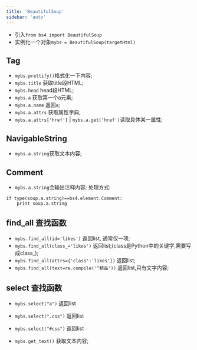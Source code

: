 ```yaml
---
title: 'BeautifulSoup'
sidebar: 'auto'
---
```


* 引入`from bs4 import BeautifulSoup`
* 实例化一个对象`mybs = BeautifulSoup(targetHtml)`

## Tag
* `mybs.prettify()`格式化一下内容;
* `mybs.title` 获取title段HTML;
* `mybs.head` head段HTML;
* `mybs.a` 获取第一个a元素;
* `mybs.a.name` 返回`a`;
* `mybs.a.attrs` 获取属性字典;
* `mybs.a.attrs['href']` | `mybs.a.get('href')`读取具体某一属性;

## NavigableString
* `mybs.a.string`获取文本内容;


## Comment
* `mybs.a.string`会输出注释内容;
处理方式:
```
if type(soup.a.string)==bs4.element.Comment:
    print soup.a.string
```

## find_all 查找函数
* `mybs.find_all(id='likes')` 返回list, 通常仅一项;
* `mybs.find_all(class_='likes')` 返回list;(class是Python中的关键字,需要写成class_);
* `mybs.find_all(attrs={'class':'likes'})` 返回list;
* `mybs.find_all(text=re.compile('^精品'))` 返回list,只有文字内容;

## select 查找函数
* `mybs.select("a")` 返回list
* `mybs.select(".css")` 返回list
* `mybs.select("#css")` 返回list


* `mybs.get_text()` 获取文本内容;

